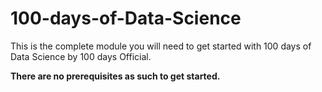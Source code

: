 # 100-days-of-Data-Science
This is the complete module you will need to get started with 100 days of Data Science by 100 days Official.

**There are no prerequisites as such to get started.**


